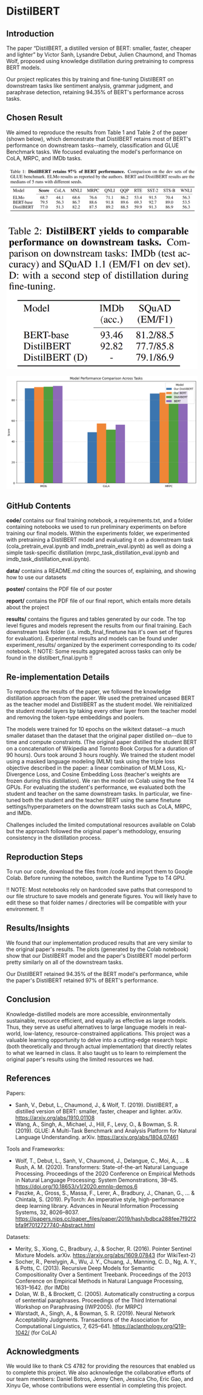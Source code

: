 # DistilBERT

## Introduction

The paper “DistilBERT, a distilled version of BERT: smaller, faster, cheaper and lighter” by Victor Sanh, Lysandre Debut, Julien Chaumond, and Thomas Wolf, proposed using knowledge distillation during pretraining to compress BERT models.

Our project replicates this by training and fine-tuning DistilBERT on downstream tasks like sentiment analysis, grammar judgment, and paraphrase detection, retaining 94.35% of BERT's performance across tasks.

## Chosen Result

We aimed to reproduce the results from Table 1 and Table 2 of the paper (shown below), which demonstrate that DistilBERT retains most of BERT's performance on downstream tasks--namely, classification and GLUE Benchmark tasks. We focused evaluating the model's performance on CoLA, MRPC, and IMDb tasks.

![Comparison](./results/orig_paper_tables/table1.png)

![Comparison](./results/orig_paper_tables/table2.png)

![Comparison](./results/results_comparison.png)

## GitHub Contents

**code/** contains our final training notebook, a requirements.txt, and a folder containing notebooks we used to run preliminary experiments on before training our final models. Within the experiments folder, we experimented with pretraining a DistilBERT model and evaluating it on a downstream task (cola_pretrain_eval.ipynb and imdb_pretrain_eval.ipynb) as well as doing a simple task-specific distillation (mrpc_task_distillation_eval.ipynb and imdb_task_distillation_eval.ipynb).

**data/** contains a README.md citing the sources of, explaining, and showing how to use our datasets

**poster/** contains the PDF file of our poster

**report/** contains the PDF file of our final report, which entails more details about the project

**results/** contains the figures and tables generated by our code. The top level figures and models represent the results from our final training. Each downstream task folder (i.e. imdb_final_finetune has it's own set of figures for evaluation). Experimental results and models can be found under experiment_results/ organized by the experiment corresponding to its code/ notebook. !! NOTE: Some results aggregated across tasks can only be found in the distilbert_final.ipynb !!

## Re-implementation Details

To reproduce the results of the paper, we followed the knowledge distillation approach from the paper. We used the pretrained uncased BERT as the teacher model and DistilBERT as the student model. We reinitialized the student model layers by taking every other layer from the teacher model and removing the token-type embeddings and poolers.

The models were trained for 10 epochs on the wikitext dataset--a much smaller dataset than the dataset that the original paper distilled on--due to time and compute constraints. (The original paper distilled the student BERT on a concatenation of Wikipedia and Toronto Book Corpus for a duration of 90 hours). Ours took around 3 hours roughly. We trained the student model using a masked language modeling (MLM) task using the triple loss objective described in the paper: a linear combination of MLM Loss, KL-Divergence Loss, and Cosine Embedding Loss (teacher's weights are frozen during this distillation). We ran the model on Colab using the free T4 GPUs. For evaluating the student's performance, we evaluated both the student and teacher on the same downstream tasks. In particular, we fine-tuned both the student and the teacher BERT using the same finetune settings/hyperparameters on the downstream tasks such as CoLA, MRPC, and IMDb.

Challenges included the limited computational resources available on Colab but the approach followed the original paper's methodology, ensuring consistency in the distillation process.

## Reproduction Steps

To run our code, download the files from /code and import them to Google Colab. Before running the noteboo, switch the Runtime Type to T4 GPU.

!! NOTE: Most notebooks rely on hardcoded save paths that correspond to our file structure to save models and generate figures. You will likely have to edit these so that folder names / directories will be compatible with your environment. !!

## Results/Insights

We found that our implementation produced results that are very similar to the original paper's results. The plots (generated by the Colab notebook) show that our DistilBERT model and the paper's DistilBERT model perform pretty similarly on all of the downstream tasks.

Our DistilBERT retained 94.35% of the BERT model's performance, while the paper's DistilBERT retained 97% of BERT's performance.

## Conclusion

Knowledge-distilled models are more accessible, environmentally sustainable, resource efficient, and equally as effective as large models. Thus, they serve as useful alternatives to large language models in real-world, low-latency, resource-constrained applications. This project was a valuable learning opportunity to delve into a cutting-edge research topic (both theoretically and through actual implementation) that directly relates to what we learned in class. It also taught us to learn to reimplement the original paper's results using the limited resources we had.

## References

Papers:

- Sanh, V., Debut, L., Chaumond, J., & Wolf, T. (2019). DistilBERT, a distilled version of BERT: smaller, faster, cheaper and lighter. arXiv. https://arxiv.org/abs/1910.01108
- Wang, A., Singh, A., Michael, J., Hill, F., Levy, O., & Bowman, S. R. (2019). GLUE: A Multi-Task Benchmark and Analysis Platform for Natural Language Understanding. arXiv. https://arxiv.org/abs/1804.07461

Tools and Frameworks:

- Wolf, T., Debut, L., Sanh, V., Chaumond, J., Delangue, C., Moi, A., ... & Rush, A. M. (2020). Transformers: State-of-the-art Natural Language Processing. Proceedings of the 2020 Conference on Empirical Methods in Natural Language Processing: System Demonstrations, 38–45. https://doi.org/10.18653/v1/2020.emnlp-demos.6
- Paszke, A., Gross, S., Massa, F., Lerer, A., Bradbury, J., Chanan, G., ... & Chintala, S. (2019). PyTorch: An imperative style, high-performance deep learning library. Advances in Neural Information Processing Systems, 32, 8026–8037. https://papers.nips.cc/paper_files/paper/2019/hash/bdbca288fee7f92f2bfa9f7012727740-Abstract.html

Datasets:

- Merity, S., Xiong, C., Bradbury, J., & Socher, R. (2016). Pointer Sentinel Mixture Models. arXiv. https://arxiv.org/abs/1609.07843 (for WikiText-2)
- Socher, R., Perelygin, A., Wu, J. Y., Chuang, J., Manning, C. D., Ng, A. Y., & Potts, C. (2013). Recursive Deep Models for Semantic Compositionality Over a Sentiment Treebank. Proceedings of the 2013 Conference on Empirical Methods in Natural Language Processing, 1631–1642. (for IMDb)
- Dolan, W. B., & Brockett, C. (2005). Automatically constructing a corpus of sentential paraphrases. Proceedings of the Third International Workshop on Paraphrasing (IWP2005). (for MRPC)
- Warstadt, A., Singh, A., & Bowman, S. R. (2019). Neural Network Acceptability Judgments. Transactions of the Association for Computational Linguistics, 7, 625–641. https://aclanthology.org/Q19-1042/ (for CoLA)

## Acknowledgments

We would like to thank CS 4782 for providing the resources that enabled us to complete this project. We also acknowledge the collaborative efforts of our team members: Daniel Botros, Jenny Chen, Jessica Cho, Eric Gao, and Xinyu Ge, whose contributions were essential in completing this project.
